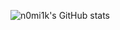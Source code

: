 ![n0mi1k's GitHub stats](https://github-readme-stats.vercel.app/api?username=n0mi1k&show_icons=true&theme=radical&hide_progress=true)

